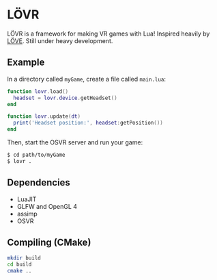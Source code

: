LÖVR
===

LÖVR is a framework for making VR games with Lua!  Inspired heavily by [LÖVE](http://love2d.org).  Still under heavy development.

Example
---

In a directory called `myGame`, create a file called `main.lua`:

```lua
function lovr.load()
  headset = lovr.device.getHeadset()
end

function lovr.update(dt)
  print('Headset position:', headset:getPosition())
end
```

Then, start the OSVR server and run your game:

```sh
$ cd path/to/myGame
$ lovr .
```

Dependencies
---

- LuaJIT
- GLFW and OpenGL 4
- assimp
- OSVR

Compiling (CMake)
---

```sh
mkdir build
cd build
cmake ..
```
